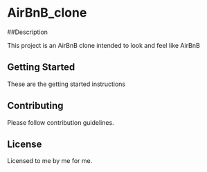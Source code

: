 # AirBnB_clone

##Description

This project is an AirBnB clone intended to look and feel like AirBnB

## Getting Started

These are the getting started instructions

## Contributing

Please follow contribution guidelines.

## License

Licensed to me by me for me.

